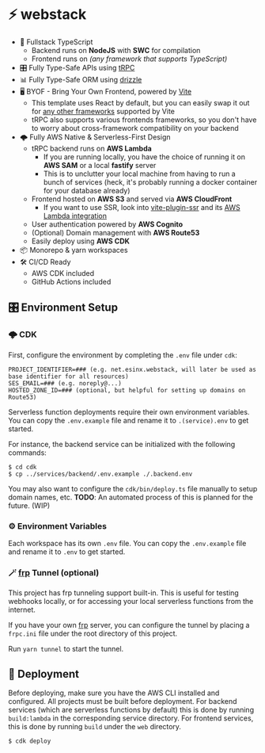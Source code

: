 # ⚡️ webstack

- 🔌 Fullstack TypeScript
  - Backend runs on **NodeJS** with **SWC** for compilation
  - Frontend runs on _(any framework that supports TypeScript)_
- 🎛️ Fully Type-Safe APIs using [tRPC](https://trpc.io)
- 📊 Fully Type-Safe ORM using [drizzle](https://orm.drizzle.team/)
- 🖥️ BYOF - Bring Your Own Frontend, powered by [Vite](https://vitejs.dev)
  - This template uses React by default, but you can easily swap it out for [any other frameworks](https://vitejs.dev/guide/#trying-vite-online) supported by Vite
  - tRPC also supports various frontends frameworks, so you don't have to worry about cross-framework compatibility on your backend
- 🌩️ Fully AWS Native & Serverless-First Design
  - tRPC backend runs on **AWS Lambda**
    - If you are running locally, you have the choice of running it on **AWS SAM** or a local **fastify** server
    - This is to unclutter your local machine from having to run a bunch of services (heck, it's probably running a docker container for your database already)
  - Frontend hosted on **AWS S3** and served via **AWS CloudFront**
    - If you want to use SSR, look into [vite-plugin-ssr](https://vite-plugin-ssr.com/) and its [AWS Lambda integration](https://vite-plugin-ssr.com/aws-lambda.html)
  - User authentication powered by **AWS Cognito**
  - (Optional) Domain management with **AWS Route53**
  - Easily deploy using **AWS CDK**
- 📦 Monorepo & yarn workspaces
- 🛠️ CI/CD Ready
  - AWS CDK included
  - GitHub Actions included

## 🎛️ Environment Setup

### 🌩️ CDK

First, configure the environment by completing the `.env` file under `cdk`:
```
PROJECT_IDENTIFIER=### (e.g. net.esinx.webstack, will later be used as base identifier for all resources)
SES_EMAIL=### (e.g. noreply@...)
HOSTED_ZONE_ID=### (optional, but helpful for setting up domains on Route53)
```

Serverless function deployments require their own environment variables. You can copy the `.env.example` file and rename it to `.(service).env` to get started.

For instance, the backend service can be initialized with the following commands:
```shell
$ cd cdk
$ cp ../services/backend/.env.example ./.backend.env
```

You may also want to configure the `cdk/bin/deploy.ts` file manually to setup domain names, etc.
**TODO**: An automated process of this is planned for the future. (WIP)

### ⚙️ Environment Variables

Each workspace has its own `.env` file. You can copy the `.env.example` file and rename it to `.env` to get started.

### 🪄 [frp](https://github.com/fatedier/frp) Tunnel (optional)

This project has frp tunneling support built-in. This is useful for testing webhooks locally, or for accessing your local serverless functions from the internet.

If you have your own [frp](https://github.com/fatedier/frp) server, you can configure the tunnel by placing a `frpc.ini` file under the root directory of this project.

Run `yarn tunnel` to start the tunnel.

## 🚚 Deployment

Before deploying, make sure you have the AWS CLI installed and configured.
All projects must be built before deployment. For backend services (which are serverless functions by default) this is done by running `build:lambda` in the corresponding service directory. For frontend services, this is done by running `build` under the `web` directory.

```shell
$ cdk deploy
```

